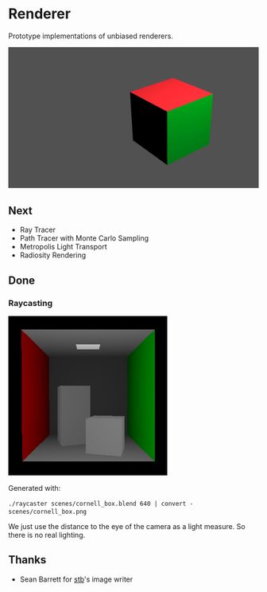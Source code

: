 # Renderer
Prototype implementations of unbiased renderers.

![Produced by our simple raytraces](scenes/colored_cube.png)

## Next

* Ray Tracer
* Path Tracer with Monte Carlo Sampling
* Metropolis Light Transport
* Radiosity Rendering

## Done

### Raycasting

![Cornell box rendered by our simple raycaster](scenes/cornell.png)

Generated with:
```(bash)
./raycaster scenes/cornell_box.blend 640 | convert - scenes/cornell_box.png
```

We just use the distance to the eye of the camera as a light measure. So there
is no real lighting.

## Thanks
* Sean Barrett for [stb](https://github.com/nothings/stb)'s image writer

